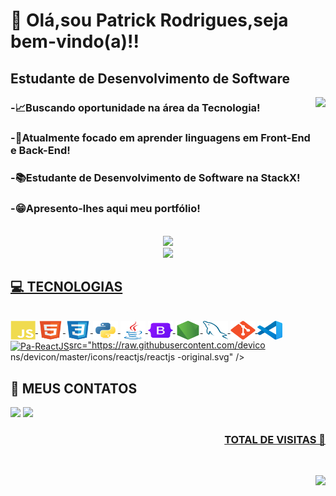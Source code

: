  # 👋 Olá,sou Patrick Rodrigues,seja bem-vindo(a)!!
 ## Estudante de Desenvolvimento de Software          
            
<img src="https://media3.giphy.com/media/qgQUggAC3Pfv687qPC/giphy.gif?cid=790b76117969946cf9487cea77ca03fa29cd3d77924c4289&rid=giphy.gif&ct=g" align="right" widht="120" height="120"/>  

### **-📈Buscando oportunidade na área da Tecnologia!**

### **-📌Atualmente focado em aprender linguagens em Front-End e Back-End!**

### **-📚Estudante de Desenvolvimento de Software na StackX!**

### **-😁Apresento-lhes aqui meu portfólio!**

<br>

<div align="center">
<a href="https://github.com/Patrickr124">
  <img height="180em" src="https://github-readme-stats.vercel.app/api?username=Patrickr124&show_icons=true&theme=transparent&include_all_commits=true&count_private=true"/>
  
  <br>
  
  <img height="180em" src="https://github-readme-stats.vercel.app/api/top-langs/?username=Patrickr124&layout=compact&langs_count=7&theme=transparent"/>
</div>

## 💻 TECNOLOGIAS
<div style="display: inline_block"><br>
  <img align="center" alt="Pa-Js" height="30" width="40" src="https://raw.githubusercontent.com/devicons/devicon/master/icons/javascript/javascript-plain.svg">
 <img align="center" alt="Pa-HTML" height="30" width="40" src="https://raw.githubusercontent.com/devicons/devicon/master/icons/html5/html5-original.svg">
  <img align="center" alt="Pa-CSS" height="30" width="40" 
  src="https://raw.githubusercontent.com/devicons/devicon/master/icons/css3/css3-original.svg">
  <img align="center" alt="Pa-Python" height="30" width="40"
src="https://raw.githubusercontent.com/devicons/devicon/master/icons/python/python-original.svg">
 <img align="center" alt="Pa-Java" height="30" width="40"
src="https://raw.githubusercontent.com/devicons/devicon/master/icons/java/java-original.svg">
 <img align="center" alt="Pa-Bootstrap" height="30" width="40"
src="https://raw.githubusercontent.com/devicons/devicon/master/icons/bootstrap/bootstrap-original.svg">
 <img align="center" alt="Pa-NodeJS" height="30" width="40"
  src="https://raw.githubusercontent.com/devicons/devicon/master/icons/nodejs/nodejs-original.svg" />
 <img align="center" alt="Pa-MySql" height="30" width="40"         
  src="https://raw.githubusercontent.com/devicons/devicon/master/icons/mysql/mysql-original.svg" />
  <img align="center" alt="Pa-Git"  height="30" width="40"         
  src="https://raw.githubusercontent.com/devicons/devicon/master/icons/git/git-original.svg" />
<img align="center" alt="Pa-VsCode" height="30" width="40"         
  src="https://raw.githubusercontent.com/devicons/devicon/master/icons/vscode/vscode-original.svg" /> 
<img align="center" alt="Pa-ReactJS"
height="30" width="40"

src="https://raw.githubusercontent.com/devico
ns/devicon/master/icons/reactjs/reactjs
-original.svg" />
 
 </div>         
  
  
  ##
  
## 📱 MEUS CONTATOS
  <div>
  <a href = "mailto:patrickrs1001@gmail.com"><img height="28px" src="https://img.shields.io/badge/-Gmail-D14836?style=for-  the-badge&logo=gmail&logoColor=white" target="_blank"></a>
  <a href="https://www.linkedin.com/in/patrick-rodrigues-764b87232" target="_blank"><img src="https://img.shields.io/badge/-LinkedIn-%230077B5?style=for-the-badge&logo=linkedin&logoColor=white"</a> 
  
  </div>
 
   
 
  
 ###  <div align="right"> TOTAL DE VISITAS 👀 </div>
   
   <br>
   
   <div> <p align="end">
    <img alingn="end"src="https://profile-counter.glitch.me/Patrickr124/count.svg" /> </div>



